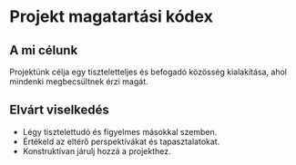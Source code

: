 # Projekt magatartási kódex

## A mi célunk

Projektünk célja egy tiszteletteljes és befogadó közösség kialakítása, ahol mindenki megbecsültnek érzi magát.

## Elvárt viselkedés

- Légy tisztelettudó és figyelmes másokkal szemben.
- Értékeld az eltérő perspektívákat és tapasztalatokat.
- Konstruktívan járulj hozzá a projekthez.


